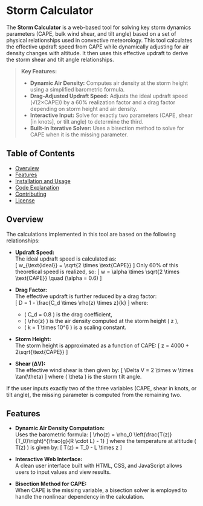 # Storm Calculator

The **Storm Calculator** is a web-based tool for solving key storm dynamics parameters (CAPE, bulk wind shear, and tilt angle) based on a set of physical relationships used in convective meteorology. This tool calculates the effective updraft speed from CAPE while dynamically adjusting for air density changes with altitude. It then uses this effective updraft to derive the storm shear and tilt angle relationships.

> **Key Features:**
> - **Dynamic Air Density:** Computes air density at the storm height using a simplified barometric formula.
> - **Drag-Adjusted Updraft Speed:** Adjusts the ideal updraft speed (√(2×CAPE)) by a 60% realization factor and a drag factor depending on storm height and air density.
> - **Interactive Input:** Solve for exactly two parameters (CAPE, shear [in knots], or tilt angle) to determine the third.
> - **Built-in Iterative Solver:** Uses a bisection method to solve for CAPE when it is the missing parameter.

## Table of Contents

- [Overview](#overview)
- [Features](#features)
- [Installation and Usage](#installation-and-usage)
- [Code Explanation](#code-explanation)
- [Contributing](#contributing)
- [License](#license)

## Overview

The calculations implemented in this tool are based on the following relationships:

- **Updraft Speed:**  
  The ideal updraft speed is calculated as:  
  \[
  w_{\text{ideal}} = \sqrt{2 \times \text{CAPE}}
  \]
  Only 60% of this theoretical speed is realized, so:
  \[
  w = \alpha \times \sqrt{2 \times \text{CAPE}} \quad (\alpha = 0.6)
  \]

- **Drag Factor:**  
  The effective updraft is further reduced by a drag factor:  
  \[
  D = 1 - \frac{C_d \times \rho(z) \times z}{k}
  \]
  where:
  - \( C_d = 0.8 \) is the drag coefficient,
  - \( \rho(z) \) is the air density computed at the storm height \( z \),
  - \( k = 1 \times 10^6 \) is a scaling constant.
  
- **Storm Height:**  
  The storm height is approximated as a function of CAPE:
  \[
  z = 4000 + 2\sqrt{\text{CAPE}}
  \]
  
- **Shear (ΔV):**  
  The effective wind shear is then given by:
  \[
  \Delta V = 2 \times w \times \tan(\theta)
  \]
  where \( \theta \) is the storm tilt angle.

If the user inputs exactly two of the three variables (CAPE, shear in knots, or tilt angle), the missing parameter is computed from the remaining two.

## Features

- **Dynamic Air Density Computation:**  
  Uses the barometric formula:
  \[
  \rho(z) = \rho_0 \left(\frac{T(z)}{T_0}\right)^{\frac{g}{R \cdot L} - 1}
  \]
  where the temperature at altitude \( T(z) \) is given by:
  \[
  T(z) = T_0 - L \times z
  \]

- **Interactive Web Interface:**  
  A clean user interface built with HTML, CSS, and JavaScript allows users to input values and view results.

- **Bisection Method for CAPE:**  
  When CAPE is the missing variable, a bisection solver is employed to handle the nonlinear dependency in the calculation.

